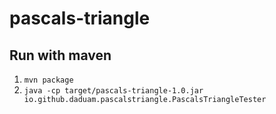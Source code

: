 # pascals-triangle

## Run with maven

1. `mvn package`
2. `java -cp target/pascals-triangle-1.0.jar io.github.daduam.pascalstriangle.PascalsTriangleTester`
